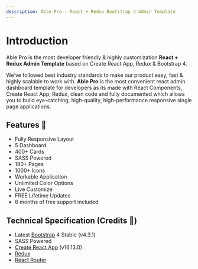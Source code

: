 ```yaml
---
description: Able Pro - React + Redux Bootstrap 4 Admin Template
---
```


# Introduction

Able Pro is the most developer friendly & highly customization **React + Redux Admin Template** based on Create React App, Redux & Bootstrap 4.

We’ve followed best industry standards to make our product easy, fast & highly scalable to work with. **Able Pro** is the most convenient react admin dashboard template for developers as its made with React Components, Create React App, Redux, clean code and fully documented which allows you to build eye-catching, high-quality, high-performance responsive single page applications.

## Features 🤩

* Fully Responsive Layout 
* 5 Dashboard
* 400+ Cards
* SASS Powered
* 180+ Pages
* 1000+ Icons
* Workable Application
* Unlimited Color Options
* Live Customize
* FREE Lifetime Updates
* 6 months of free support included

## Technical Specification  \(Credits 🙏\)

* Latest [Bootstrap](https://getbootstrap.com/) 4 Stable \(v4.3.1\)
* SASS Powered
* [Create React App](https://github.com/facebook/create-react-app) \(v16.13.0\)
* [Redux](https://redux.js.org/)
* [React Router](https://github.com/ReactTraining/react-router) 

